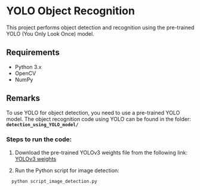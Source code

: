 # YOLO Object Recognition

This project performs object detection and recognition using the pre-trained YOLO (You Only Look Once) model.

## Requirements

- Python 3.x
- OpenCV
- NumPy

## Remarks

To use YOLO for object detection, you need to use a pre-trained YOLO model. The object recognition code using YOLO can be found in the folder:  
**`detection_using_YOLO_model/`**

### Steps to run the code:

1. Download the pre-trained YOLOv3 weights file from the following link:  
   [YOLOv3 weights](https://pjreddie.com/media/files/yolov3.weights)

2. Run the Python script for image detection:  
 ```bash
   python script_image_detection.py
```
